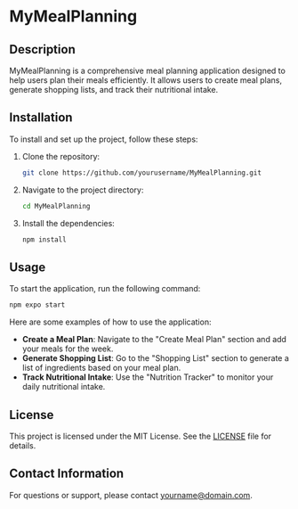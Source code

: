# MyMealPlanning

## Description

MyMealPlanning is a comprehensive meal planning application designed to help users plan their meals efficiently. It allows users to create meal plans, generate shopping lists, and track their nutritional intake.

## Installation

To install and set up the project, follow these steps:

1. Clone the repository:
   ```bash
   git clone https://github.com/yourusername/MyMealPlanning.git
   ```
2. Navigate to the project directory:
   ```bash
   cd MyMealPlanning
   ```
3. Install the dependencies:
   ```bash
   npm install
   ```

## Usage

To start the application, run the following command:

```bash
npm expo start
```

Here are some examples of how to use the application:

- **Create a Meal Plan**: Navigate to the "Create Meal Plan" section and add your meals for the week.
- **Generate Shopping List**: Go to the "Shopping List" section to generate a list of ingredients based on your meal plan.
- **Track Nutritional Intake**: Use the "Nutrition Tracker" to monitor your daily nutritional intake.

## License

This project is licensed under the MIT License. See the [LICENSE](LICENSE) file for details.

## Contact Information

For questions or support, please contact [yourname@domain.com](mailto:yourname@domain.com).
